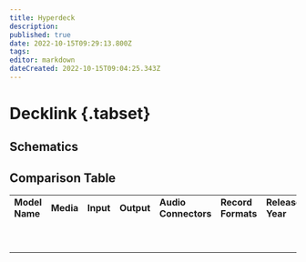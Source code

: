```yaml
---
title: Hyperdeck
description: 
published: true
date: 2022-10-15T09:29:13.800Z
tags: 
editor: markdown
dateCreated: 2022-10-15T09:04:25.343Z
---
```


# Decklink {.tabset}

## Schematics


## Comparison Table

|     |     |     |     |     |     |     |
| --- | --- | --- | --- | --- | --- | --- |
| **Model Name** | **Media** | **Input** | **Output** | **Audio Connectors** | **Record Formats** | **Release Year** |
|     |     |     |     |     |     |     |
|     |     |     |     |     |     |     |
|     |     |     |     |     |     |     |
|     |     |     |     |     |     |     |
|     |     |     |     |     |     |     |
|     |     |     |     |     |     |     |
|     |     |     |     |     |     |     |
|     |     |     |     |     |     |     |
|     |     |     |     |     |     |     |